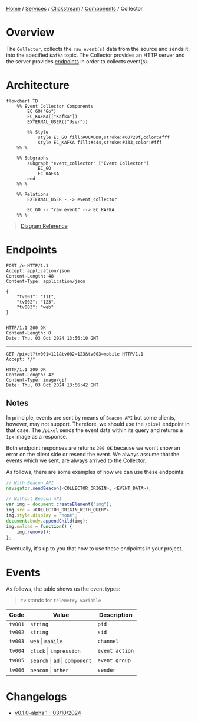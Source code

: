 <p>
    <a href="/docs/index.md">Home</a> /
    <a href="/docs/services/index.md">Services</a> /
    <a href="/docs/services/clickstream/index.md">Clickstream</a> /
    <a href="/services/clickstream/docs/index.md">Components</a> /
    <span>Collector</span>
</p>

# Overview
The `Collector`, collects the `raw event(s)` data from the source and sends it
into the specified `Kafka` topic. The Collector provides an HTTP server 
and the server provides [endpoints](#endpoints) in order to collects event(s).

# Architecture
```mermaid
flowchart TD
    %% Event Collector Components
        EC_GO("Go")
        EC_KAFKA(["Kafka"])
        EXTERNAL_USER(("User"))

        %% Style
            style EC_GO fill:#00ADD8,stroke:#00728f,color:#fff
            style EC_KAFKA fill:#444,stroke:#333,color:#fff
    %% %

    %% Subgraphs
        subgraph "event_collector" ["Event Collector"]
            EC_GO
            EC_KAFKA
        end
    %% %

    %% Relations
        EXTERNAL_USER -.-> event_collector
        
        EC_GO -- "raw event" --> EC_KAFKA
    %% %
```
> [Diagram Reference](/docs/services/clickstream/index.md#architecture)


# Endpoints
```http
POST /e HTTP/1.1
Accept: application/json
Content-Length: 48
Content-Type: application/json

{
    "tv001": "111",
    "tv002": "123",
    "tv003": "web"
}


HTTP/1.1 200 OK
Content-Length: 0
Date: Thu, 03 Oct 2024 13:56:10 GMT
```
---

```http
GET /pixel?tv001=111&tv002=123&tv003=mobile HTTP/1.1
Accept: */*

HTTP/1.1 200 OK
Content-Length: 42
Content-Type: image/gif
Date: Thu, 03 Oct 2024 13:56:42 GMT
```

## Notes
In principle, events are sent by means of `Beacon API` but some 
clients, however, may not support. Therefore, we should use 
the `/pixel` endpoint in that case. The `/pixel` sends the event data within
its query and returns a `1px` image as a response.

Both endpoint responses are returns `200 OK` because we won't show an error
on the client side or resend the event. We always assume that the events which we sent,
are always arrived to the Collector.

As follows, there are some examples of how we can use these endpoints:

```js
// With Beacon API
navigator.sendBeacon(<COLLECTOR_ORIGIN>, <EVENT_DATA>);

// Without Beacon API
var img = document.createElement("img");
img.src = <COLLECTOR_ORIGIN_WITH_QUERY>
img.style.display = "none";
document.body.appendChild(img);
img.onload = function() {
    img.remove();
};
```

Eventually, it's up to you that how to use these endpoints in your project.

# Events
As follows, the table shows us the event types:
> `tv` stands for `telemetry variable`

| Code      | Value                                 | Description           |
| -----     | ---                                   | -----                 |
| `tv001`   | `string`                              | `pid`                 |
| `tv002`   | `string`                              | `sid`                 |
| `tv003`   | `web` \| `mobile`                     | `channel`             |
| `tv004`   | `click` \| `impression`               | `event action`        |
| `tv005`   | `search` \| `ad` \| `component`       | `event group`         |
| `tv006`   | `beacon` \| `other`                   | `sender`              |

# Changelogs
- [v0.1.0-alpha.1 - 03/10/2024](/services/clickstream/src/collector/CHANGELOG.md#v010-alpha1---03102024)
